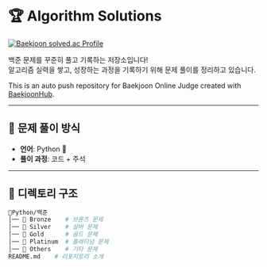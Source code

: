 # 🏆 Algorithm Solutions

[![Baekjoon solved.ac Profile](http://mazassumnida.wtf/api/v2/generate_badge?boj=smox_i)](https://solved.ac/smox_i)


백준 문제를 꾸준히 풀고 기록하는 저장소입니다!  
알고리즘 실력을 쌓고, 성장하는 과정을 기록하기 위해 문제 풀이를 정리하고 있습니다.   

This is an auto push repository for Baekjoon Online Judge created with [BaekjoonHub](https://github.com/BaekjoonHub/BaekjoonHub).

---

## 📖 문제 풀이 방식
- **언어**: Python 🐍
- **풀이 과정**: 코드 + 주석

---

## 📂 디렉토리 구조
```bash
📂Python/백준
│── 📂 Bronze    # 브론즈 문제
│── 📂 Silver    # 실버 문제
│── 📂 Gold      # 골드 문제
│── 📂 Platinum  # 플래티넘 문제
│── 📂 Others    # 기타 문제
README.md    # 리포지토리 소개



